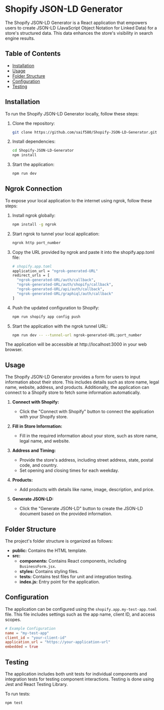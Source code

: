 # Shopify JSON-LD Generator

The Shopify JSON-LD Generator is a React application that empowers users to create JSON-LD (JavaScript Object Notation for Linked Data) for a store's structured data. This data enhances the store's visibility in search engine results.

## Table of Contents

- [Installation](#installation)
- [Usage](#usage)
- [Folder Structure](#folder-structure)
- [Configuration](#configuration)
- [Testing](#testing)

## Installation

To run the Shopify JSON-LD Generator locally, follow these steps:

1. Clone the repository:

    ```bash
    git clone https://github.com/saif580/Shopify-JSON-LD-Generator.git
    ```

2. Install dependencies:

    ```bash
    cd Shopify-JSON-LD-Generator
    npm install
    ```

3. Start the application:

    ```bash
    npm run dev
    ```

## Ngrok Connection

To expose your local application to the internet using ngrok, follow these steps:

1. Install ngrok globally:

    ```bash
    npm install -g ngrok
    ```

2. Start ngrok to tunnel your local application:

    ```bash
    ngrok http port_number
    ```

3. Copy the URL provided by ngrok and paste it into the shopify.app.toml file:

    ```bash
    # shopify.app.toml
    application_url = "ngrok-generated-URL"
    redirect_urls = [
      "ngrok-generated-URL/auth/callback",
      "ngrok-generated-URL/auth/shopify/callback",
      "ngrok-generated-URL/api/auth/callback",
      "ngrok-generated-URL/graphiql/auth/callback"
    ]
    ```

4. Push the updated configuration to Shopify:

    ```bash
    npm run shopify app config push
    ```
4. Start the application with the ngrok tunnel URL:

    ```bash
    npm run dev -- --tunnel-url ngrok-generated-URL:port_number
    ```

The application will be accessible at http://localhost:3000 in your web browser.

## Usage

The Shopify JSON-LD Generator provides a form for users to input information about their store. This includes details such as store name, legal name, website, address, and products. Additionally, the application can connect to a Shopify store to fetch some information automatically.

1. **Connect with Shopify:**
   - Click the "Connect with Shopify" button to connect the application with your Shopify store.

2. **Fill in Store Information:**
   - Fill in the required information about your store, such as store name, legal name, and website.

3. **Address and Timing:**
   - Provide the store's address, including street address, state, postal code, and country.
   - Set opening and closing times for each weekday.

4. **Products:**
   - Add products with details like name, image, description, and price.

5. **Generate JSON-LD:**
   - Click the "Generate JSON-LD" button to create the JSON-LD document based on the provided information.

## Folder Structure

The project's folder structure is organized as follows:

- **public:** Contains the HTML template.
- **src:**
  - **components:** Contains React components, including `BusinessForm.jsx`.
  - **styles:** Contains styling files.
  - **tests:** Contains test files for unit and integration testing.
  - **index.js:** Entry point for the application.

## Configuration

The application can be configured using the `shopify.app.my-test-app.toml` file. This file includes settings such as the app name, client ID, and access scopes.

```toml
# Example Configuration
name = "my-test-app"
client_id = "your-client-id"
application_url = "https://your-application-url"
embedded = true
```

## Testing

The application includes both unit tests for individual components and integration tests for testing component interactions. Testing is done using Jest and React Testing Library.

To run tests:

```bash
npm test

